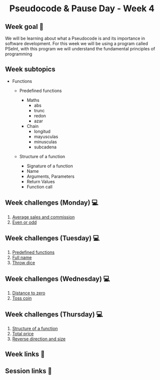 <h1 align="center">Pseudocode & Pause Day - Week 4</h1>

## Week goal 🏁

<p>We will be learning about what a Pseudocode is and its importance in software development. For this week we will be using a program called PSeInt, with this program we will understand the fundamental principles of programming</p>

## Week subtopics

- Functions

  - Predefined functions

    - Maths
      - abs
      - trunc
      - redon
      - azar
    - Chain
      - longitud
      - mayusculas
      - minusculas
      - subcadena

  - Structure of a function
    - Signature of a function
    - Name
    - Arguments, Parameters
    - Return Values
    - Function call

## Week challenges (Monday) 💻

1. [Average sales and commission](./challenges/e00/desc)
2. [Even or odd](./challenges/e01/desc/)

## Week challenges (Tuesday) 💻

1. [Predefined functions](./challenges/e02/desc/)
2. [Full name](./challenges/e03/desc/)
3. [Throw dice](./challenges/e04/desc/)

## Week challenges (Wednesday) 💻

1. [Distance to zero](./challenges/e05/desc/)
2. [Toss coin](./challenges/e06/desc/)

## Week challenges (Thursday) 💻

1. [Structure of a function](./challenges/e07/desc/)
2. [Total price](./challenges/e08/desc/)
3. [Reverse direction and size](./challenges/e09/desc/)

## Week links 🔗

## Session links 🔗
